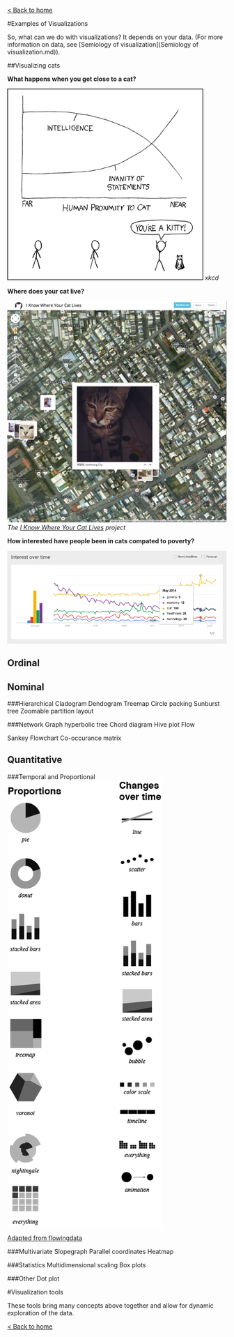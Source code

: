 [< Back to home](README.md)

#Examples of Visualizations

So, what can we do with visualizations? It depends on your data. (For more information on data, see [Semiology of visualization](Semiology of visualization.md)).

##Visualizing cats

__What happens when you get close to a cat?__

![According to the graph, human statements become more inane depending on cat proximity](/images/cat_proximity.png) _xkcd_

__Where does your cat live?__

![The I Know Where Your Cat Lives project](/images/iknowwhereyourcatlives.png) _The [I Know Where Your Cat Lives](http://iknowwhereyourcatlives.com/) project_

__How interested have people been in cats compated to poverty?__

![Interest via google search over time](/images/catsvspoverty.png)

## Ordinal

## Nominal
###Hierarchical
Cladogram
Dendogram
Treemap
Circle packing
Sunburst
tree
Zoomable partition layout

###Network
Graph
hyperbolic tree
Chord diagram
Hive plot
Flow

Sankey
Flowchart
Co-occurance matrix

## Quantitative
###Temporal and Proportional
![Temporal and proportional visualzation types](images/typesofvisualizations.png)

[Adapted from flowingdata](http://flowingdata.com/)

###Multivariate
Slopegraph
Parallel coordinates
Heatmap



###Statistics
Multidimensional scaling
Box plots

###Other
Dot plot



#Visualization tools

These tools bring many concepts above together and allow for dynamic exploration of the data. 

[< Back to home](README.md)
